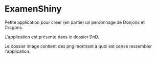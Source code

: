 # ExamenShiny

Petite application pour créer (en partie) un personnage de Donjons et Dragons.

L'application est présente dans le dossier DnD.

Le dossier image contient des png montrant à quoi est censé ressembler l'application.
